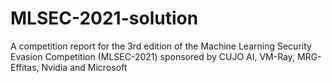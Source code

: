 # MLSEC-2021-solution
A competition report for the 3rd edition of the Machine Learning Security Evasion Competition (MLSEC-2021) sponsored by CUJO AI, VM-Ray, MRG-Effitas, Nvidia and Microsoft
